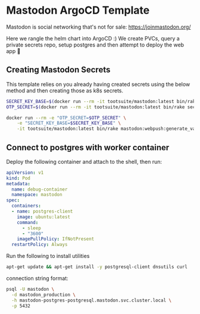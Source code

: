 # Mastodon ArgoCD Template
Mastodon is social networking that's not for sale: https://joinmastodon.org/

Here we rangle the helm chart into ArgoCD :) We create PVCs, query a private secrets repo, setup postgres and then attempt to deploy the web app :shrug:


## Creating Mastodon Secrets
This template relies on you already having created secrets using the below method and then creating those as k8s secrets.

```bash
SECRET_KEY_BASE=$(docker run --rm -it tootsuite/mastodon:latest bin/rake secret)
OTP_SECRET=$(docker run --rm -it tootsuite/mastodon:latest bin/rake secret)

docker run --rm -e "OTP_SECRET=$OTP_SECRET" \
    -e "SECRET_KEY_BASE=$SECRET_KEY_BASE" \
    -it tootsuite/mastodon:latest bin/rake mastodon:webpush:generate_vapid_key 
```

## Connect to postgres with worker container

Deploy the following container and attach to the shell, then run:

```yaml
apiVersion: v1
kind: Pod
metadata:
  name: debug-container
  namespace: mastodon
spec:
  containers:
  - name: postgres-client
    image: ubuntu:latest
    command:
      - sleep
      - "3600"
    imagePullPolicy: IfNotPresent
  restartPolicy: Always
```

Run the following to install utilities

```bash
apt-get update && apt-get install -y postgresql-client dnsutils curl
```

connection string format:

```bash
psql -U mastodon \
  -d mastodon_production \
  -h mastodon-postgres-postgresql.mastodon.svc.cluster.local \
  -p 5432
```
